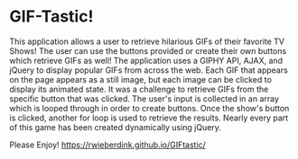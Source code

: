 # GIF-Tastic!

This application allows a user to retrieve hilarious GIFs of their favorite TV Shows! The user can use the buttons provided or create their own buttons which retrieve GIFs as well! The application uses a GIPHY API, AJAX, and jQuery to display popular GIFs from across the web. Each GIF that appears on the page appears as a still image, but each image can be clicked to display its animated state. It was a challenge to retrieve GIFs from the specific button that was clicked. The user's input is collected in an array which is looped through in order to create buttons. Once the show's button is clicked, another for loop is used to retrieve the results. Nearly every part of this game has been created dynamically using jQuery. 

Please Enjoy!
https://rwieberdink.github.io/GIFtastic/
